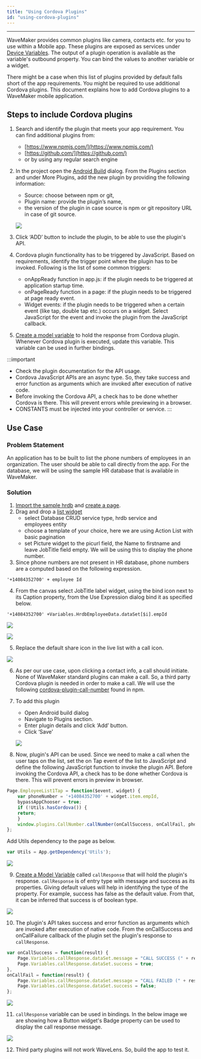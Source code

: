 ```yaml
---
title: "Using Cordova Plugins"
id: "using-cordova-plugins"
---
```

---

WaveMaker provides common plugins like camera, contacts etc. for you to use within a Mobile app. These plugins are exposed as services under [Device Variables](/learn/hybrid-mobile/device-variables/#). The output of a plugin operation is available as the variable's outbound property. You can bind the values to another variable or a widget.

There might be a case when this list of plugins provided by default falls short of the app requirements. You might be required to use additional Cordova plugins. This document explains how to add Cordova plugins to a WaveMaker mobile application.

## Steps to include Cordova plugins

1. Search and identify the plugin that meets your app requirement. You can find additional plugins from:
    - [https://www.npmjs.com/](https://www.npmjs.com/)
    - [https://github.com/](https://github.com/)
    - or by using any regular search engine
2. In the project open the [Android Build](/learn/hybrid-mobile/mobile-build-android/) dialog. From the Plugins section and under More Plugins, add the new plugin by providing the following information:
    
    - Source: choose between npm or git,
    - Plugin name: provide the plugin’s name,
    - the version of the plugin in case source is npm or git repository URL in case of git source.
    
    [![](/learn/assets/cordova_plugin.png)](/learn/assets/cordova_plugin.png)
3. Click ‘ADD’ button to include the plugin, to be able to use the plugin's API.
4. Cordova plugin functionality has to be triggered by JavaScript. Based on requirements, identify the trigger point where the plugin has to be invoked. Following is the list of some common triggers:
    - onAppReady function in app.js: if the plugin needs to be triggered at application startup time.
    - onPageReady function in a page: if the plugin needs to be triggered at page ready event.
    - Widget events: if the plugin needs to be triggered when a certain event (like tap, double tap etc.) occurs on a widget. Select JavaScript for the event and invoke the plugin from the JavaScript callback.
5. [Create a model variable](/learn/assets/var_sel.png) to hold the response from Cordova plugin. Whenever Cordova plugin is executed, update this variable. This variable can be used in further bindings.

:::important
- Check the plugin documentation for the API usage.
- Cordova JavaScript APIs are an async type. So, they take success and error function as arguments which are invoked after execution of native code.
- Before invoking the Cordova API, a check has to be done whether Cordova is there. This will prevent errors while previewing in a browser.
- CONSTANTS must be injected into your controller or service.
:::

## Use Case

### Problem Statement

An application has to be built to list the phone numbers of employees in an organization. The user should be able to call directly from the app. For the database, we will be using the sample HR database that is available in WaveMaker.

### Solution

1. [Import the sample hrdb](/learn/app-development/services/database-services/working-with-databases/) and [create a page](/learn/app-development/ui-design/page-creation/).
2. Drag and drop a [list widget](/learn/app-development/widgets/list/)
    - select Database CRUD service type, hrdb service and employees entity
    - choose a template of your choice, here we are using Action List with basic pagination
    - set Picture widget to the picurl field, the Name to firstname and leave JobTitle field empty. We will be using this to display the phone number.
3. Since phone numbers are not present in HR database, phone numbers are a computed based on the following expression.

```
'+14084352700' + employee Id
```

4. From the canvas select JobTitle label widget, using the bind icon next to its Caption property, from the Use Expression dialog bind it as specified below.

```
'+14084352700' +Variables.HrdbEmployeeData.dataSet[$i].empId 
```

[![](/learn/assets/cordova_uc2.png)](/learn/assets/cordova_uc2.png) 

[![](/learn/assets/Job-title-label-caption-expression.png)](/learn/assets/Job-title-label-caption-expression.png)

5. Replace the default share icon in the live list with a call icon. 

[![](/learn/assets/cordova_uc3.png)](/learn/assets/cordova_uc3.png)

6. As per our use case, upon clicking a contact info, a call should initiate. None of WaveMaker standard plugins can make a call. So, a third party Cordova plugin is needed in order to make a call. We will use the following [cordova-plugin-call-number](https://www.npmjs.com/package/cordova-plugin-call-number) found in npm.
7. To add this plugin
    
    - Open Android build dialog
    - Navigate to Plugins section.
    - Enter plugin details and click ‘Add’ button.
    - Click ‘Save’
    
    [![](/learn/assets/cordova_uc4.png)](/learn/assets/cordova_uc4.png)
8. Now, plugin's API can be used. Since we need to make a call when the user taps on the list, set the on Tap event of the list to JavaScript and define the following JavaScript function to invoke the plugin API. Before invoking the Cordova API, a check has to be done whether Cordova is there. This will prevent errors in preview in browser.

```javascript
Page.EmployeeList1Tap = function($event, widget) {
    var phoneNumber = '+14084352700' + widget.item.empId,
    bypassAppChooser = true;
    if (!Utils.hasCordova()) {
    return;
    }
    window.plugins.CallNumber.callNumber(onCallSuccess, onCallFail, phoneNumber, bypassAppChooser);
};
```

Add Utils dependency to the page as below.

```js
var Utils = App.getDependency('Utils');
```

![](/learn/assets/cordova_uc5.png)

9. [Create a Model Variable](/learn/assets/var_sel.png) called `callResponse` that will hold the plugin's response. `callResponse` is of entry type with message and success as its properties. Giving default values will help in identifying the type of the property. For example, success has false as the default value. From that, it can be inferred that success is of boolean type. 

[![](/learn/assets/cordova_uc6.png)](/learn/assets/cordova_uc6.png)

10. The plugin's API takes success and error function as arguments which are invoked after execution of native code. From the onCallSuccess and onCallFailure callback of the plugin set the plugin's response to `callResponse`.

```js
var onCallSuccess = function(result) {
    Page.Variables.callResponse.dataSet.message = "CALL SUCCESS (" + result + ")";
    Page.Variables.callResponse.dataSet.success = true;
},
onCallFail = function(result) {
    Page.Variables.callResponse.dataSet.message = "CALL FAILED (" + result + ")";
    Page.Variables.callResponse.dataSet.success = false;
};
```

![](/learn/assets/code-view.png)

11. `callResponse` variable can be used in bindings. In the below image we are showing how a Button widget's Badge property can be used to display the call response message. 

[![](/learn/assets/cordova_uc8.png)](/learn/assets/cordova_uc8.png)

12. Third party plugins will not work WaveLens. So, build the app to test it.
